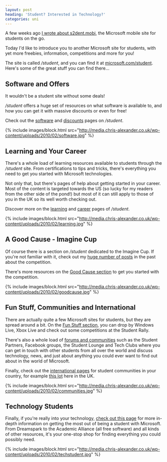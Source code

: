 ```yaml
---
layout: post
heading: 'Student? Interested in Technology?'
categories: uni
---
```


A few weeks ago [I wrote about s2dent.mobi](/2385), the Microsoft mobile site for students on the go.

Today I'd like to introduce you to another Microsoft site for students, with yet more freebies, information, competitions and more for you!

The site is called */student*, and you can find it at [microsoft.com/student](http://www.microsoft.com/student). Here's some of the great stuff you can find there...

## Software and Offers

It wouldn't be a student site without some deals!

*/student* offers a huge set of resources on what software is available to, and how you can get it with massive discounts or even for free!

Check out the [software](http://www.microsoft.com/student/en/us/default.aspx#software) and [discounts](http://www.microsoft.com/student/en/us/default.aspx#discounts) pages on */student*.

{% include images/block.html src="http://media.chris-alexander.co.uk/wp-content/uploads/2010/02/software.jpg" %}

## Learning and Your Career

There's a whole load of learning resources available to students through the */student* site. From certifications to tips and tricks, there's everything you need to get you started with Microsoft technologies.

Not only that, but there's pages of help about getting started in your career. Most of the content is targeted towards the US (so lucky for my readers from the other side of the pond!) but most of it can still apply to those of you in the UK so its well worth checking out.

Discover more on the [learning](http://www.microsoft.com/student/en/us/default.aspx#learn) and [career](http://www.microsoft.com/student/en/us/default.aspx#career) pages of */student*.

{% include images/block.html src="http://media.chris-alexander.co.uk/wp-content/uploads/2010/02/learning.jpg" %}

## A Good Cause - Imagine Cup

Of course there is a section on */student* dedicated to the Imagine Cup. If you're not familiar with it, check out my [huge number of posts](/tag/imagine-cup) in the past about the competition.

There's more resources on the [Good Cause section](http://www.microsoft.com/student/en/us/default.aspx#a-good-cause) to get you started with the competition.

{% include images/block.html src="http://media.chris-alexander.co.uk/wp-content/uploads/2010/02/goodcause.jpg" %}

## Fun Stuff, Communities and International

There are actually quite a few Microsoft sites for students, but they are spread around a bit. On the [Fun Stuff section](http://www.microsoft.com/student/en/us/default.aspx#fun-stuff), you can drop by Windows Live, Xbox Live and check out some competitions at the Student Rally.

There's also a whole load of [forums and communities](http://www.microsoft.com/student/en/us/default.aspx#communities) such as the Student Partners, Facebook groups, the Student Lounge and Tech Clubs where you can get in touch with other students from all over the world and discuss technology, news, and just about anything you could ever want to find out about in the world of Microsoft.

Finally, check out the [international pages](http://www.microsoft.com/student/en/us/default.aspx#international) for student communities in your country, for example [this lot](http://www.microsoft.com/uk/education/default.aspx) here in the UK.

{% include images/block.html src="http://media.chris-alexander.co.uk/wp-content/uploads/2010/02/communities.jpg" %}

## Technology Students

Finally, if you're really into your technology, [check out this page](http://www.microsoft.com/student/en/us/default.aspx#Tech-Student) for more in-depth information on getting the most out of being a student with Microsoft. From Dreamspark to the Academic Alliance (all free software) and all kinds of other resources, it's your one-stop shop for finding everything you could possibly need.

{% include images/block.html src="http://media.chris-alexander.co.uk/wp-content/uploads/2010/02/techstudent.jpg" %}

